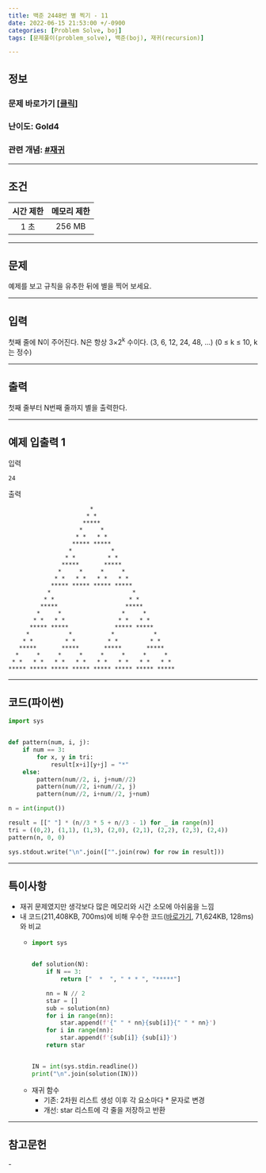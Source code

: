 ```yaml
---
title: 백준 2448번 별 찍기 - 11
date: 2022-06-15 21:53:00 +/-0900
categories: [Problem Solve, boj]
tags: [문제풀이(problem_solve), 백준(boj), 재귀(recursion)]

---
```

## 정보
### 문제 바로가기 [[클릭](https://www.acmicpc.net/problem/2448)]
### 난이도: Gold4
### 관련 개념: [#재귀](https://www.acmicpc.net/problemset?sort=ac_desc&algo=62)

---
## 조건

시간 제한|메모리 제한
:---:|:---:
1 초|256 MB

---
## 문제
예제를 보고 규칙을 유추한 뒤에 별을 찍어 보세요.

---
## 입력
첫째 줄에 N이 주어진다. N은 항상 3×2<sup>k</sup> 수이다. (3, 6, 12, 24, 48, ...) (0 ≤ k ≤ 10, k는 정수)

---
## 출력
첫째 줄부터 N번째 줄까지 별을 출력한다.

---
## 예제 입출력 1
입력
```
24
```

출력
```
                       *                        
                      * *                       
                     *****                      
                    *     *                     
                   * *   * *                    
                  ***** *****                   
                 *           *                  
                * *         * *                 
               *****       *****                
              *     *     *     *               
             * *   * *   * *   * *              
            ***** ***** ***** *****             
           *                       *            
          * *                     * *           
         *****                   *****          
        *     *                 *     *         
       * *   * *               * *   * *        
      ***** *****             ***** *****       
     *           *           *           *      
    * *         * *         * *         * *     
   *****       *****       *****       *****    
  *     *     *     *     *     *     *     *   
 * *   * *   * *   * *   * *   * *   * *   * *  
***** ***** ***** ***** ***** ***** ***** *****
```

---
## 코드(파이썬)
```python
import sys


def pattern(num, i, j):
    if num == 3:
        for x, y in tri:
            result[x+i][y+j] = "*"
    else:
        pattern(num//2, i, j+num//2)
        pattern(num//2, i+num//2, j)
        pattern(num//2, i+num//2, j+num)

n = int(input())

result = [[" "] * (n//3 * 5 + n//3 - 1) for _ in range(n)]
tri = ((0,2), (1,1), (1,3), (2,0), (2,1), (2,2), (2,3), (2,4))
pattern(n, 0, 0)

sys.stdout.write("\n".join(["".join(row) for row in result]))

```

---
## 특이사항
- 재귀 문제였지만 생각보다 많은 메모리와 시간 소모에 아쉬움을 느낌
- 내 코드(211,408KB, 700ms)에 비해 우수한 코드([바로가기](https://www.acmicpc.net/source/44488946), 71,624KB, 128ms)와 비교
  - ```python
    import sys


    def solution(N):
        if N == 3:
            return ["  *  ", " * * ", "*****"]

        nn = N // 2
        star = []
        sub = solution(nn)
        for i in range(nn):
            star.append(f'{" " * nn}{sub[i]}{" " * nn}')
        for i in range(nn):
            star.append(f'{sub[i]} {sub[i]}')
        return star


    IN = int(sys.stdin.readline())
    print("\n".join(solution(IN)))
    ```
  - 재귀 함수
    - 기존: 2차원 리스트 생성 이후 각 요소마다 * 문자로 변경
    - 개선: star 리스트에 각 줄을 저장하고 반환

---
## 참고문헌
\-
